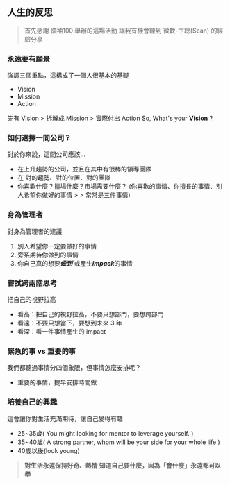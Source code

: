 ## 人生的反思

> 首先感謝 領袖100 舉辦的這場活動
> 讓我有機會聽到 微軟-卞總(Sean) 的經驗分享

### 永遠要有願景
強調三個重點，這構成了一個人很基本的基礎
- Vision
- Mission
- Action


先有 Vision > 拆解成 Mission > 實際付出 Action
So, What's your **Vision** ?

### 如何選擇一間公司？
對於你來說，這間公司應該...
- 在上升趨勢的公司，並且在其中有很棒的領導團隊
- 在 對的趨勢、對的位置、對的團隊
- 你喜歡什麼？擅場什麼？市場需要什麼？
(你喜歡的事情、你擅長的事情、別人希望你做好的事情 > > 常常是三件事情)

### 身為管理者
對身為管理者的建議
1. 別人希望你一定要做好的事情
2. 旁系期待你做到的事情
3. 你自己真的想要***做到*** 或產生***impack***的事情

### 嘗試跨兩階思考
把自己的視野拉高
- 看高：把自己的視野拉高，不要只想部門，要想跨部門
- 看遠：不要只想當下，要想到未來 3 年
- 看深：看一件事情產生的 impact

### 緊急的事 vs 重要的事
我們都聽過事情分四個象限，但事情怎麼安排呢？
- 重要的事情，提早安排時間做

### 培養自己的興趣
這會讓你對生活充滿期待，讓自己變得有趣
- 25~35歲( You might looking for mentor to leverage yourself. )
- 35~40歲( A strong partner, whom will be your side for your whole life )
- 40歲以後(look young)

> **對生活永遠保持好奇、熱情**
> **知道自己要什麼，因為「會什麼」永遠都可以學**